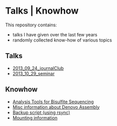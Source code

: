 Talks | Knowhow
=
This repository contains:
* talks I have given over the last few years
* randomly collected know-how of various topics



Talks
-

* [2013_09_24_journalClub](https://github.com/tadKeys/talks_knowhow/blob/master/2013_09_24_journalClub.pdf?raw=true)
* [2013_10_29_seminar](https://github.com/tadKeys/talks_knowhow/blob/master/2013_10_29_seminar.pdf?raw=true)






Knowhow
-

* [Analysis Tools for Bisulfite Sequencing](bisulfiteSeqTools.md)
* [Misc information about Denovo Assembly](denovoAssembly.md)
* [Backup script (using rsync)](backup.md)
* [Mounting information](server_windows_mounting.md)
